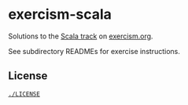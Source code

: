 # exercism-scala

Solutions to the [Scala track](https://exercism.org/tracks/scala) on [exercism.org](https://exercism.org/).

See subdirectory READMEs for exercise instructions.

## License

[`./LICENSE`](./LICENSE)
